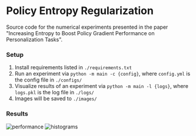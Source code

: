 # Policy Entropy Regularization

Source code for the numerical experiments presented in the paper "Increasing Entropy to Boost Policy Gradient Performance on Personalization Tasks".

### Setup
1. Install requirements listed in `./requirements.txt`
2. Run an experiment via `python -m main -c {config}`, where `config.yml` is the config file in `./configs/`
3. Visualize results of an experiment via `python -m main -l {logs}`, where `logs.pkl` is the log file in `./logs/`
4. Images will be saved to `./images/`

### Results
![performance](https://github.com/acstarnes/wain23-policy-regularization/assets/38059493/6c3b0d23-2bac-428f-b5f3-de902dcaa39a)
![histograms](https://github.com/acstarnes/wain23-policy-regularization/assets/38059493/f6c3fbac-5a69-47e3-a733-f2e359d26d04)
